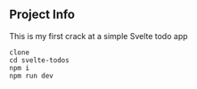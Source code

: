 ## Project Info

This is my first crack at a simple Svelte todo app

```
clone
cd svelte-todos
npm i
npm run dev
```
